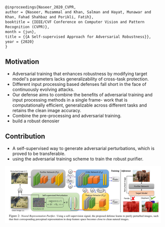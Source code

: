```
@inproceedings{Naseer_2020_CVPR,
author = {Naseer, Muzammal and Khan, Salman and Hayat, Munawar and Khan, Fahad Shahbaz and Porikli, Fatih},
booktitle = {IEEE/CVF Conference on Computer Vision and Pattern Recognition (CVPR)},
month = {jun},
title = {{A Self-supervised Approach for Adversarial Robustness}},
year = {2020}
}
```
## Motivation
- Adversarial training that enhances robustness by modifying target model's parameters lacks generalizability of cross-task protection. 
- Different input processing based defenses fall short in the face of continuously evolving attacks.
- Our defense aims to combine the benefits of adversarial
training and input processing methods in a single frame-
work that is computationally efficient, generalizable across
different tasks and retains the clean image accuracy. 
- Combine the pre-processing and adversarial training.
- build a robust denosier

## Contribution
- A self-supervised way to generate adversarial perturbations, which is proved to be transferable. 
- using the adversarial training scheme to train the robust purifier.

![](../pics/fig2_Naseer_2020_CVPR.png)
